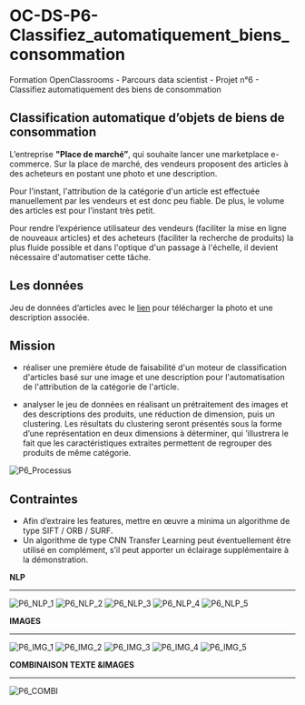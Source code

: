 # OC-DS-P6-Classifiez_automatiquement_biens_consommation
Formation OpenClassrooms - Parcours data scientist - Projet n°6 - Classifiez automatiquement des biens de consommation

## Classification automatique d’objets de biens de consommation 

L’entreprise __"Place de marché”__, qui souhaite lancer une marketplace e-commerce.
Sur la place de marché, des vendeurs proposent des articles à des acheteurs en postant une photo et une description.

Pour l'instant, l'attribution de la catégorie d'un article est effectuée manuellement par les vendeurs et est donc peu fiable. De plus, le volume des articles est pour l’instant très petit.

Pour rendre l’expérience utilisateur des vendeurs (faciliter la mise en ligne de nouveaux articles) et des acheteurs (faciliter la recherche de produits) la plus fluide possible et dans l'optique d'un passage à l'échelle, il devient nécessaire d'automatiser cette tâche.

## Les données
Jeu de données d’articles avec le [lien](https://s3-eu-west-1.amazonaws.com/static.oc-static.com/prod/courses/files/Parcours_data_scientist/Projet+-+Textimage+DAS+V2/Dataset+projet+pre%CC%81traitement+textes+images.zip) pour télécharger la photo et une description associée.

## Mission
- réaliser une première étude de faisabilité d'un moteur de classification d'articles basé sur une image et une description pour l'automatisation de l'attribution de la catégorie de l'article.

- analyser le jeu de données en réalisant un prétraitement des images et des descriptions des produits, une réduction de dimension, puis un clustering. 
Les résultats du clustering seront présentés sous la forme d’une représentation en deux dimensions à déterminer, qui ’illustrera le fait que les caractéristiques extraites permettent de regrouper des produits de même catégorie.

![P6_Processus](https://user-images.githubusercontent.com/71518818/135125486-52fa5e54-5ad3-4172-aba7-c9ddb1193ba6.png)

## Contraintes
- Afin d’extraire les features, mettre en œuvre a minima un algorithme de type SIFT / ORB / SURF.
- Un algorithme de type CNN Transfer Learning peut éventuellement être utilisé en complément, s’il peut apporter un éclairage supplémentaire à la démonstration.

**NLP**
******
![P6_NLP_1](https://user-images.githubusercontent.com/71518818/135125773-7b220ba1-ca2d-47e5-99fc-d1a874c1c93f.png)
![P6_NLP_2](https://user-images.githubusercontent.com/71518818/135125994-4e89e96a-c552-4a19-ad0b-eae2745f28d3.png)
![P6_NLP_3](https://user-images.githubusercontent.com/71518818/135126086-4de28394-c39a-497c-82c3-876f4d48653a.png)
![P6_NLP_4](https://user-images.githubusercontent.com/71518818/135126262-cc08bef4-5c02-4cf0-94a6-165ffd53e8be.png)
![P6_NLP_5](https://user-images.githubusercontent.com/71518818/135126152-e9c315d1-8975-4652-a028-1003b930fc62.png)

**IMAGES**
******
![P6_IMG_1](https://user-images.githubusercontent.com/71518818/135126328-3bd5080a-fb5f-42b8-8d6d-9cbed57f7b7b.png)
![P6_IMG_2](https://user-images.githubusercontent.com/71518818/135126428-05e3046c-1e80-4714-b827-6d0e25319a21.png)
![P6_IMG_3](https://user-images.githubusercontent.com/71518818/135126463-6c4842fc-250e-4af3-9247-8cb39db11311.png)
![P6_IMG_4](https://user-images.githubusercontent.com/71518818/135126503-01a489ea-e2ec-4cd8-977a-a52769bce7f7.png)
![P6_IMG_5](https://user-images.githubusercontent.com/71518818/135126545-00303f1a-ccd3-4e32-8919-37a1ab932539.png)

**COMBINAISON TEXTE &IMAGES**
******
![P6_COMBI](https://user-images.githubusercontent.com/71518818/135126632-7ede28fb-21be-4693-ad57-12f816e64015.png)
